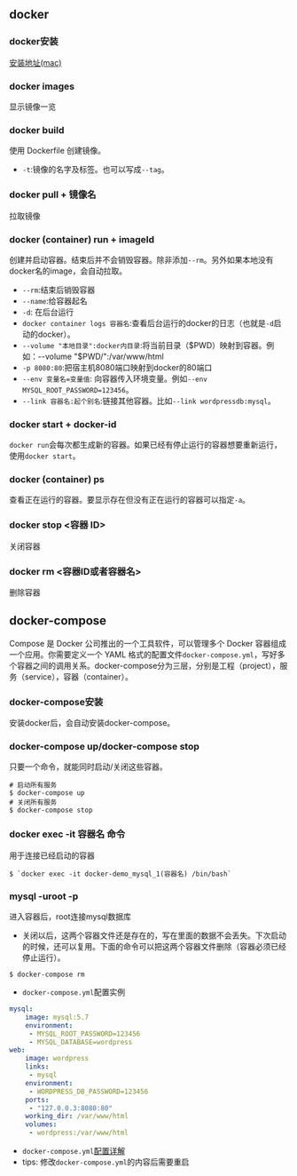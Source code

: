 ## docker

### docker安装
[安装地址(mac)](https://www.docker.com/get-started)

### docker images
显示镜像一览

### docker build
使用 Dockerfile 创建镜像。
- `-t`:镜像的名字及标签。也可以写成`--tag`。


### docker pull + 镜像名
拉取镜像
 
### docker (container) run + imageId
创建并启动容器。结束后并不会销毁容器。除非添加`--rm`。另外如果本地没有docker名的image，会自动拉取。
-  `--rm`:结束后销毁容器
-  `--name`:给容器起名
-  `-d`: 在后台运行
-  `docker container logs 容器名`:查看后台运行的docker的日志（也就是`-d`启动的docker）。
-  `--volume "本地目录":docker内目录`:将当前目录（$PWD）映射到容器。例如：--volume "$PWD/":/var/www/html 
-  `-p 8080:80`:把宿主机8080端口映射到docker的80端口
-  `--env 变量名=变量值`: 向容器传入环境变量。例如`--env MYSQL_ROOT_PASSWORD=123456`。
-  `--link 容器名:起个别名`:链接其他容器。比如`--link wordpressdb:mysql`。


### docker start + docker-id
`docker run`会每次都生成新的容器。如果已经有停止运行的容器想要重新运行，使用`docker start`。

### docker (container) ps
查看正在运行的容器。要显示存在但没有正在运行的容器可以指定`-a`。
 
### docker stop <容器 ID>
关闭容器

### docker rm <容器ID或者容器名>
删除容器

## docker-compose
Compose 是 Docker 公司推出的一个工具软件，可以管理多个 Docker 容器组成一个应用。你需要定义一个 YAML 格式的配置文件`docker-compose.yml`，写好多个容器之间的调用关系。docker-compose分为三层，分别是工程（project），服务（service），容器（container）。

### docker-compose安装
安装docker后，会自动安装docker-compose。

### docker-compose up/docker-compose stop
只要一个命令，就能同时启动/关闭这些容器。
```shell
# 启动所有服务
$ docker-compose up
# 关闭所有服务
$ docker-compose stop
```

### docker exec -it 容器名 命令
用于连接已经启动的容器
```
$ `docker exec -it docker-demo_mysql_1(容器名) /bin/bash`
```

### mysql -uroot -p
进入容器后，root连接mysql数据库

- 关闭以后，这两个容器文件还是存在的，写在里面的数据不会丢失。下次启动的时候，还可以复用。下面的命令可以把这两个容器文件删除（容器必须已经停止运行）。
```shell
$ docker-compose rm
```


- `docker-compose.yml`配置实例
```yml
mysql:
    image: mysql:5.7
    environment:
     - MYSQL_ROOT_PASSWORD=123456
     - MYSQL_DATABASE=wordpress
web:
    image: wordpress
    links:
     - mysql
    environment:
     - WORDPRESS_DB_PASSWORD=123456
    ports:
     - "127.0.0.3:8080:80"
    working_dir: /var/www/html
    volumes:
     - wordpress:/var/www/html
```

- `docker-compose.yml`[配置详解](https://www.jianshu.com/p/2217cfed29d7)
- tips: 修改`docker-compose.yml`的内容后需要重启

